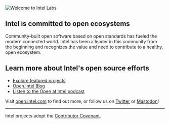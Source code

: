 ![Welcome to Intel Labs](https://github.com/intel/.github/blob/main/images/intel-labs-horizontal-rgb-72.png) 

## Intel is committed to open ecosystems

Community-built open software based on open standards has fueled the modern connected world. Intel has been a leader in this community from the beginning and recognizes the value and need to contribute to a healthy, open ecosystem. 

## Learn more about Intel's open source efforts

* [Explore featured projects](https://www.intel.com/content/www/us/en/developer/topic-technology/open/overview.html#introtext_1376301626)
* [Open.Intel Blog](https://community.intel.com/t5/Blogs/Tech-Innovation/open-intel/bg-p/open-intel)
* [Listen to the Open at Intel podcast](https://openatintel.podbean.com/)

Visit [open.intel.com](https://open.intel.com) to find out more, or follow us on [Twitter](https://twitter.com/OpenAtIntel) or [Mastodon](https://community.intel.com/t5/Blogs/Tech-Innovation/open-intel/Twitter-Exodus-Devs-Leave-but-Big-Tech-Won-t-Land-in-the/post/1431977)!


----

Intel projects adopt the [Contributor Covenant](https://www.contributor-covenant.org/). 
